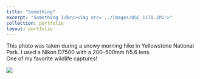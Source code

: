 ```yaml
---
title: "Something"
excerpt: "Something 1<br/><img src='../images/DSC_1178.JPG'>"
collection: portfolio
layout: portfolio
---
```


This photo was taken during a snowy morning hike in Yellowstone National Park. I used a Nikon D7500 with a 200–500mm f/5.6 lens.  
One of my favorite wildlife captures!

<img src='../images/DSC_1178.JPG'>